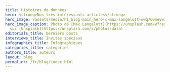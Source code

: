 ```yaml
---
title: Histoires de données
hero: <strong>Nos très intéressants articles</strong>
hero_image: /assets/media/hl_blog-main_hero-c-max-langelott-wwq760meywi-unsplash-c.jpeg
hero_image_caption: Photo de [Max Langelott](https://unsplash.com/@freiburgermax)
  sur [Unsplash](https://unsplash.com/s/photos/data)
editorials_title: Derniers posts
interviews_title: Invités spéciaux
infographics_title: Infographiques
categories_title: categories
authors_title: auteurs
layout: blog
permalink: /fr/blog/index.html
---
```


